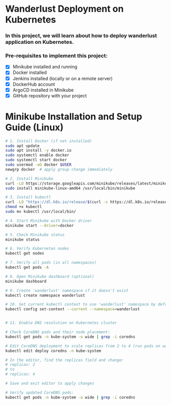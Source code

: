 # Wanderlust Deployment on Kubernetes

### In this project, we will learn about how to deploy wanderlust application on Kubernetes.

### Pre-requisites to implement this project:

- [x] Minikube installed and running
- [x] Docker installed
- [x] Jenkins installed (locally or on a remote server)
- [x] DockerHub account
- [x] ArgoCD installed in Minikube
- [x] GitHub repository with your project
# Minikube Installation and Setup Guide (Linux)

```bash
# 1. Install Docker (if not installed)
sudo apt update
sudo apt install -y docker.io
sudo systemctl enable docker
sudo systemctl start docker
sudo usermod -aG docker $USER
newgrp docker  # apply group change immediately

# 2. Install Minikube
curl -LO https://storage.googleapis.com/minikube/releases/latest/minikube-linux-amd64
sudo install minikube-linux-amd64 /usr/local/bin/minikube

# 3. Install kubectl
curl -LO "https://dl.k8s.io/release/$(curl -s https://dl.k8s.io/release/stable.txt)/bin/linux/amd64/kubectl"
chmod +x kubectl
sudo mv kubectl /usr/local/bin/

# 4. Start Minikube with Docker driver
minikube start --driver=docker

# 5. Check Minikube status
minikube status

# 6. Verify Kubernetes nodes
kubectl get nodes

# 7. Verify all pods (in all namespaces)
kubectl get pods -A

# 8. Open Minikube dashboard (optional)
minikube dashboard

# 9. Create 'wanderlust' namespace if it doesn't exist
kubectl create namespace wanderlust

# 10. Set current kubectl context to use 'wanderlust' namespace by default
kubectl config set-context --current --namespace=wanderlust


# 11. Enable DNS resolution on Kubernetes cluster

# Check CoreDNS pods and their node placement:
kubectl get pods -n kube-system -o wide | grep -i coredns

# Edit CoreDNS deployment to scale replicas from 2 to 4 (run pods on worker nodes too)
kubectl edit deploy coredns -n kube-system

# In the editor, find the replicas field and change:
# replicas: 2
# to
# replicas: 4

# Save and exit editor to apply changes

# Verify updated CoreDNS pods:
kubectl get pods -n kube-system -o wide | grep -i coredns
